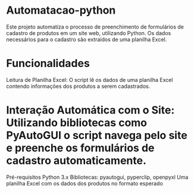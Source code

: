 # Automatacao-python
 Este projeto automatiza o processo de preenchimento de formulários de cadastro de produtos em um site web, utilizando Python. Os dados necessários para o cadastro são extraídos de uma planilha Excel.
# Funcionalidades
Leitura de Planilha Excel: O script lê os dados de uma planilha Excel contendo informações dos produtos a serem cadastrados.
# Interação Automática com o Site: Utilizando bibliotecas como PyAutoGUI o script navega pelo site e preenche os formulários de cadastro automaticamente.
Pré-requisitos
Python 3.x
Bibliotecas: pyautogui, pyperclip, openpyxl
Uma planilha Excel com os dados dos produtos no formato esperado
